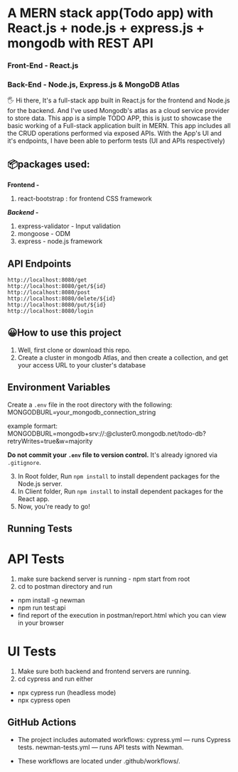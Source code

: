 
  

# A MERN stack app(Todo app) with React.js + node.js + express.js + mongodb with REST API

  


###  Front-End - React.js

###  Back-End - Node.js, Express.js & MongoDB Atlas

🖐 Hi there,  It's a full-stack app built in React.js for the frontend and Node.js for the backend. And I've used Mongodb's atlas as a cloud service provider to store data. This app is a simple TODO APP, this is just to showcase the basic working of a Full-stack application built in MERN. This app includes all the CRUD operations performed via exposed APIs. With the App's UI and it's endpoints, I have been able to perform tests (UI and APIs respectively)

  ## 📦packages used:
**Frontend -** 
 1. react-bootstrap : for frontend CSS framework

***Backend -*** 
 1. express-validator - Input validation
 2. mongoose - ODM
 3. express - node.js framework

## API Endpoints

    http://localhost:8080/get
    http://localhost:8080/get/${id}
    http://localhost:8080/post
    http://localhost:8080/delete/${id}
    http://localhost:8080/put/${id}
    http://localhost:8080/login
 



## 😀How to use this project

1. Well, first clone or download this repo.
2. Create a cluster in mongodb Atlas, and then create a collection, and get your access URL to your cluster's database 

## Environment Variables

Create a `.env` file in the root directory with the following: 
MONGODBURL=your_mongodb_connection_string

example formart: MONGODBURL=mongodb+srv://<username>:<password>@cluster0.mongodb.net/todo-db?retryWrites=true&w=majority

**Do not commit your `.env` file to version control.** It's already ignored via `.gitignore`.

3. In Root folder, Run `npm install` to install dependent packages for the Node.js server.
4. In Client folder, Run `npm install` to install dependent packages for the React app.
6. Now, you're ready to go!

## Running Tests
# API Tests
1. make sure backend server is running - npm start from root
2. cd to postman directory and run
 - npm install -g newman
 - npm run test:api
 - find report of the execution in postman/report.html which you can view in your browser

 # UI Tests
 1. Make sure both backend and frontend servers are running. 
 2. cd cypress and run either 
  - npx cypress run (headless mode)
  - npx cypress open

  ## GitHub Actions
- The project includes automated workflows:
    cypress.yml — runs Cypress tests.
    newman-tests.yml — runs API tests with Newman.

- These workflows are located under .github/workflows/.




